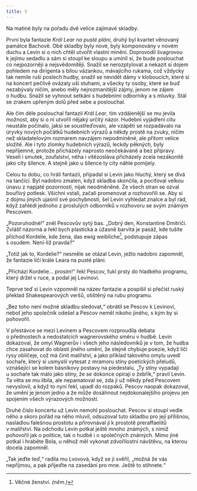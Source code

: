 ```yaml
---
title: V
---
```


Na matiné byly na pořadu dvě velice zajímavé skladby.

První byla fantazie _Král Lear na pusté pláni_, druhý byl kvartet věnovaný památce Bachově. Obě skladby byly nové, byly komponovány v novém duchu a Levin si o nich chtěl utvořit vlastní mínění. Doprovodil švagrovou k jejímu sedadlu a sám si stoupl ke sloupu a umínil si, že bude poslouchat co nejpozorněji a nejsvědomitěji. Snažil se nerozptylovat a nekazit si dojem pohledem na dirigenta s bílou vázankou, mávajícího rukama, což vždycky tak nemile ruší poslech hudby, snažil se nevidět dámy v kloboucích, které si na koncert pečlivě ovázaly uši stuhami, a všecky ty osoby, které se buď nezabývaly ničím, anebo měly nejrozmanitější zájmy, jenom ne zájem o hudbu. Snažil se vyhnout setkání s hudebními odborníky a s mluvky. Stál se zrakem upřeným dolů před sebe a poslouchal.

Ale čím déle poslouchal fantazii _Král Lear_, tím vzdálenější se mu jevila možnost, aby si o ní utvořil nějaký určitý názor. Hudební vyjádření citu neustále počínalo, jaksi se soustřeďovalo, ale vzápětí se rozpadávalo na úryvky nových počátků hudebních výrazů a někdy prostě na zvuky, ničím než skladatelovým rozmarem navzájem nepodmíněné, ale přitom velice složité. Ale i tyto zlomky hudebních výrazů, leckdy pěkných, byly nepříjemné, protože přicházely naprosto neočekávaně a bez přípravy. Veselí i smutek, zoufalství, něha i vítězosláva přicházely zcela nezákonitě jako city šílence. A stejně jako u šílence ty city náhle pomíjely.

Celou tu dobu, co hráli fantazii, připadal si Levin jako hluchý, který se dívá na tančící. Byl nadobro zmaten, když skladba skončila, a pociťoval velkou únavu z napjaté pozornosti, nijak neodměněné. Ze všech stran se ozval bouřlivý potlesk. Všichni vstali, začali promenovat a rozhovořili se. Aby si z dojmu jiných ujasnil své pochybnosti, šel Levin vyhledat znalce a byl rád, když zahlédl jednoho z proslulých odborníků v rozhovoru se svým známým Pescovem.

„Pozoruhodné!“ zněl Pescovův sytý bas. „Dobrý den, Konstantine Dmitriči. Zvlášť názorná a řekl bych plastická a úžasně barvitá je pasáž, kde tušíte příchod Kordelie, kde žena, das ewig weibliche[^45], podstupuje zápas s osudem. Není-liž pravda?“

„Totiž jak to, Kordelie?“ nesměle se otázal Levin, ježto nadobro zapomněl, že fantazie líčí krále Leara na pusté pláni.

„Přichází Kordelie… prosím!“ řekl Pescov, ťukl prsty do hladkého programu, který držel v ruce, a podal jej Levinovi.

Teprve teď si Levin vzpomněl na název fantazie a pospíšil si přečíst ruský překlad Shakespearových veršů, otištěný na rubu programu.

„Bez toho není možné skladbu sledovat,“ obrátil se Pescov k Levinovi, neboť jeho společník odešel a Pescov neměl nikoho jiného, s kým by si pohovořil.

V přestávce se mezi Levinem a Pescovem rozproudila debata o přednostech a nedostatcích wagnerovského směru v hudbě. Levin dokazoval, že omyl Wagnerův i všech jeho následovníků je v tom, že hudba chce zasahovat do oblasti jiného umění, že stejně chybuje poezie, když líčí rysy obličeje, což má činit malířství, a jako příklad takového omylu uvedl sochaře, který si usmyslil vytesat z mramoru stíny poetických přeludů, vznášející se kolem básníkovy postavy na piedestalu. „Ty stíny vypadají u sochaře tak málo jako stíny, že se dokonce opírají o žebřík,“ pravil Levin. Ta věta se mu líbila, ale nepamatoval se, zda ji už někdy před Pescovem nevyslovil, a když to nyní řekl, upadl do rozpaků. Pescov naopak dokazoval, že umění je jenom jedno a že může dosáhnout nejdokonalejšího projevu jen spojením všech výrazových možností.

Druhé číslo koncertu už Levin nemohl poslouchat. Pescov si stoupl vedle něho a skoro pořád na něho mluvil, odsuzoval tuto skladbu pro její přílišnou, nasládlou falešnou prostotu a přirovnával ji k prostotě preraffaelitů v malířství. Na odchodu Levin potkal ještě mnoho známých, s nimiž pohovořil jak o politice, tak o hudbě i o společných známých. Mimo jiné potkal i hraběte Bola, u něhož měl vykonat zdvořilostní návštěvu, na kterou docela zapomněl.

„Tak jeďte teď,“ radila mu Lvovová, když se jí svěřil, „možná že vás nepřijmou, a pak přijeďte na zasedání pro mne. Ještě to stihnete.“

  

[^45]: Věčné ženství. _(něm.)_

